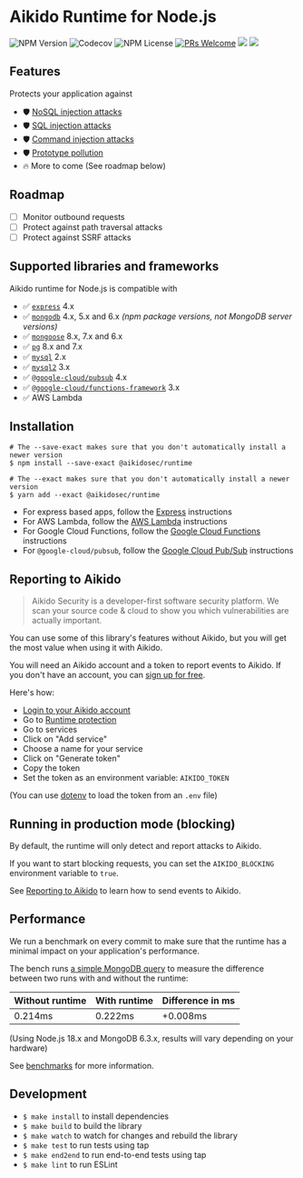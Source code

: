 # Aikido Runtime for Node.js

![NPM Version](https://img.shields.io/npm/v/%40aikidosec%2Fruntime?style=flat-square) ![Codecov](https://img.shields.io/codecov/c/github/AikidoSec/runtime-node?style=flat-square&token=AJK9LU35GY) ![NPM License](https://img.shields.io/npm/l/%40aikidosec%2Fruntime?style=flat-square)
[![PRs Welcome](https://img.shields.io/badge/PRs-welcome-brightgreen.svg?style=flat-square)](http://makeapullrequest.com) ![](https://github.com/AikidoSec/runtime-node/actions/workflows/unit-test.yml/badge.svg) ![](https://github.com/AikidoSec/runtime-node/actions/workflows/end-to-end-tests.yml/badge.svg)

## Features

Protects your application against

* 🛡️ [NoSQL injection attacks](https://www.aikido.dev/blog/web-application-security-vulnerabilities)
* 🛡️ [SQL injection attacks]([https://www.aikido.dev/blog/web-application-security-vulnerabilities](https://owasp.org/www-community/attacks/SQL_Injection))
* 🛡️ [Command injection attacks](https://owasp.org/www-community/attacks/Command_Injection)
* 🛡️ [Prototype pollution](./docs/prototype-pollution.md)
* 🔥 More to come (See roadmap below)

## Roadmap

* [ ] Monitor outbound requests
* [ ] Protect against path traversal attacks
* [ ] Protect against SSRF attacks

## Supported libraries and frameworks

Aikido runtime for Node.js is compatible with

* ✅ [`express`](https://www.npmjs.com/package/express) 4.x
* ✅ [`mongodb`](https://www.npmjs.com/package/mongodb) 4.x, 5.x and 6.x _(npm package versions, not MongoDB server versions)_
* ✅ [`mongoose`](https://www.npmjs.com/package/mongoose) 8.x, 7.x and 6.x
* ✅ [`pg`](https://www.npmjs.com/package/pg) 8.x and 7.x
* ✅ [`mysql`](https://www.npmjs.com/package/mysql) 2.x
* ✅ [`mysql2`](https://www.npmjs.com/package/mysql2) 3.x
* ✅ [`@google-cloud/pubsub`](https://www.npmjs.com/package/@google-cloud/pubsub) 4.x
* ✅ [`@google-cloud/functions-framework`](https://www.npmjs.com/package/@google-cloud/functions-framework) 3.x
* ✅ AWS Lambda

## Installation

```shell
# The --save-exact makes sure that you don't automatically install a newer version
$ npm install --save-exact @aikidosec/runtime

# The --exact makes sure that you don't automatically install a newer version
$ yarn add --exact @aikidosec/runtime
```

* For express based apps, follow the [Express](docs/express.md) instructions
* For AWS Lambda, follow the [AWS Lambda](docs/lambda.md) instructions
* For Google Cloud Functions, follow the [Google Cloud Functions](docs/cloud-functions.md) instructions
* For `@google-cloud/pubsub`, follow the [Google Cloud Pub/Sub](docs/pubsub.md) instructions

## Reporting to Aikido

> Aikido Security is a developer-first software security platform. We scan your source code & cloud to show you which vulnerabilities are actually important.

You can use some of this library's features without Aikido, but you will get the most value when using it with Aikido.

You will need an Aikido account and a token to report events to Aikido. If you don't have an account, you can [sign up for free](https://app.aikido.dev/login).

Here's how:
* [Login to your Aikido account](https://app.aikido.dev/login)
* Go to [Runtime protection](https://app.aikido.dev/runtime)
* Go to services
* Click on "Add service"
* Choose a name for your service
* Click on "Generate token"
* Copy the token
* Set the token as an environment variable: `AIKIDO_TOKEN`

(You can use [dotenv](dotenv) to load the token from an `.env` file)

## Running in production mode (blocking)

By default, the runtime will only detect and report attacks to Aikido.

If you want to start blocking requests, you can set the `AIKIDO_BLOCKING` environment variable to `true`.

See [Reporting to Aikido](#reporting-to-aikido) to learn how to send events to Aikido.

## Performance

We run a benchmark on every commit to make sure that the runtime has a minimal impact on your application's performance.

The bench runs [a simple MongoDB query](benchmarks/nosql-injection/getUser.js) to measure the difference between two runs with and without the runtime:

| Without runtime  | With runtime  | Difference in ms |
|------------------|---------------|------------------|
| 0.214ms          | 0.222ms       | +0.008ms         |

(Using Node.js 18.x and MongoDB 6.3.x, results will vary depending on your hardware)

See [benchmarks](benchmarks) for more information.

## Development

* `$ make install` to install dependencies
* `$ make build` to build the library
* `$ make watch` to watch for changes and rebuild the library
* `$ make test` to run tests using tap
* `$ make end2end` to run end-to-end tests using tap
* `$ make lint` to run ESLint
